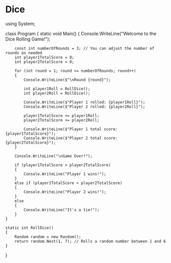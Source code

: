 # Dice
using System;

class Program
{
    static void Main()
    {
        Console.WriteLine("Welcome to the Dice Rolling Game!");

        const int numberOfRounds = 3; // You can adjust the number of rounds as needed
        int player1TotalScore = 0;
        int player2TotalScore = 0;

        for (int round = 1; round <= numberOfRounds; round++)
        {
            Console.WriteLine($"\nRound {round}");

            int player1Roll = RollDice();
            int player2Roll = RollDice();

            Console.WriteLine($"Player 1 rolled: {player1Roll}");
            Console.WriteLine($"Player 2 rolled: {player2Roll}");

            player1TotalScore += player1Roll;
            player2TotalScore += player2Roll;

            Console.WriteLine($"Player 1 total score: {player1TotalScore}");
            Console.WriteLine($"Player 2 total score: {player2TotalScore}");
        }

        Console.WriteLine("\nGame Over!");

        if (player1TotalScore > player2TotalScore)
        {
            Console.WriteLine("Player 1 wins!");
        }
        else if (player1TotalScore < player2TotalScore)
        {
            Console.WriteLine("Player 2 wins!");
        }
        else
        {
            Console.WriteLine("It's a tie!");
        }
    }

    static int RollDice()
    {
        Random random = new Random();
        return random.Next(1, 7); // Rolls a random number between 1 and 6
    }
}
